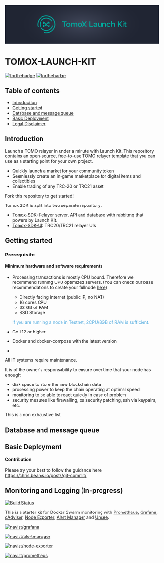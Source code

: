 <img src="./tomox-launch-kit.png">

# TOMOX-LAUNCH-KIT
[![forthebadge](https://forthebadge.com/images/badges/built-with-love.svg)](https://forthebadge.com) [![forthebadge](https://forthebadge.com/images/badges/built-by-developers.svg)](https://forthebadge.com)

## Table of contents

- [Introduction](#introduction)
- [Getting started](#getting-started)
- [Database and message queue](#database)
- [Basic Deployment](#deployment)
- [Legal Disclaimer](#legal-disclaimer)

## Introduction 

Launch a TOMO relayer in under a minute with Launch Kit. This repository contains an open-source, free-to-use TOMO relayer template that you can use as a starting point for your own project.

- Quickly launch a market for your community token
- Seemlessly create an in-game marketplace for digital items and collectibles
- Enable trading of any TRC-20 or TRC21 asset

Fork this repository to get started!

Tomox SDK is split into two separate repository:

- [Tomox-SDK](https://github.com/tomochain/tomox-sdk): Relayer server, API and database with rabbitmq that powers by Launch Kit.
- [Tomox-SDK-UI](https://github.com/tomochain/tomox-sdk-ui): TRC20/TRC21 relayer UIs


## Getting started

### Prerequisite

#### Minimum hardware and software requirements

- Processing transactions is mostly CPU bound. Therefore we recommend running CPU optimized servers. (You can check our base recommendations to create your fullnode [here](https://docs.tomochain.com/masternode/requirements/)) 
    * Directly facing internet (public IP, no NAT)
    * 16 cores CPU
    * 32 GB of RAM
    * SSD Storage
    
    <span style="color:#59afe1"> If you are running a node in Testnet, 2CPU/8GB of RAM is sufficient.</span>
- Go 1.12 or higher
- Docker and docker-compose with the latest version
- 

All IT systems require maintenance.

It is of the owner's responsability to ensure over time that your node has enough:

- disk space to store the new blockchain data
- processing power to keep the chain operating at optimal speed
- monitoring to be able to react quickly in case of problem
- security mesures like firewalling, os security patching, ssh via keypairs, etc.

This is a non exhaustive list.

## Database and message queue

## Basic Deployment

#### Contribution

Please try your best to follow the guidance here:
https://chris.beams.io/posts/git-commit/

## Monitoring and Logging (In-progress)

[![Build Status](https://travis-ci.org/tomochain/tomox-launch-kit.svg?branch=master)](https://travis-ci.org/tomochain/tomox-launch-kit)

 This is a starter kit for Docker Swarm monitoring with [Prometheus](https://prometheus.io/), 
[Grafana](http://grafana.org/), 
[cAdvisor](https://github.com/google/cadvisor), 
[Node Exporter](https://github.com/prometheus/node_exporter), 
[Alert Manager](https://github.com/prometheus/alertmanager)
and [Unsee](https://github.com/cloudflare/unsee).

[![naviat/grafana](http://dockeri.co/image/naviat/grafana)](https://hub.docker.com/r/naviat/grafana/)

[![naviat/alertmanager](http://dockeri.co/image/naviat/alertmanager)](https://hub.docker.com/r/naviat/alertmanager/)

[![naviat/node-exporter](http://dockeri.co/image/naviat/node-exporter)](https://hub.docker.com/r/naviat/node-exporter/)

[![naviat/prometheus](http://dockeri.co/image/naviat/prometheus)](https://hub.docker.com/r/naviat/prometheus/)
